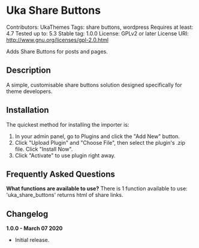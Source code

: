 # Uka Share Buttons #
Contributors: UkaThemes
Tags: share buttons, wordpress
Requires at least: 4.7
Tested up to: 5.3
Stable tag: 1.0.0
License: GPLv2 or later
License URI: http://www.gnu.org/licenses/gpl-2.0.html

Adds Share Buttons for posts and pages.

## Description ##

A simple, customisable share buttons solution designed specifically for theme developers.

## Installation ##

The quickest method for installing the importer is:

1. In your admin panel, go to Plugins and click the "Add New" button.
2. Click "Upload Plugin" and "Choose File", then select the plugin's .zip file. Click "Install Now".
3. Click "Activate" to use plugin right away.

## Frequently Asked Questions ##

**What functions are available to use?**
There is 1 function available to use: 'uka_share_buttons' returns html of share links.

## Changelog ##

**1.0.0 - March 07 2020**
* Initial release.
